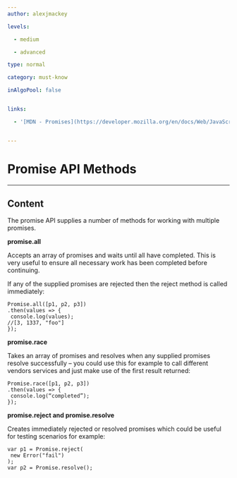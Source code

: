```yaml
---
author: alexjmackey

levels:

  - medium

  - advanced

type: normal

category: must-know

inAlgoPool: false


links:

  - '[MDN - Promises](https://developer.mozilla.org/en/docs/Web/JavaScript/Reference/Global_Objects/Promise){website}'


---
```


# Promise API Methods

---
## Content

The promise API supplies a number of methods for working with multiple promises.

**promise.all**

Accepts an array of promises and waits until all have completed. This is very useful to ensure all necessary work has been completed before continuing.

If any of the supplied promises are rejected then the reject method is called immediately:

```
Promise.all([p1, p2, p3])
.then(values => {
 console.log(values);
//[3, 1337, "foo"]
});
```

**promise.race**

Takes an array of promises and resolves when any supplied promises resolve successfully – you could use this for example to call different vendors services and just make use of the first result returned:

```
Promise.race([p1, p2, p3])
.then(values => {
 console.log(“completed”);
});
```

**promise.reject and promise.resolve**

Creates immediately rejected or resolved promises which could be useful for testing scenarios for example:

```
var p1 = Promise.reject(
 new Error("fail")
);
var p2 = Promise.resolve();
```

